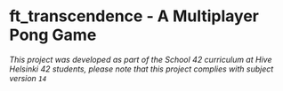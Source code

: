 # ft_transcendence - A Multiplayer Pong Game

*This project was developed as part of the School 42 curriculum at Hive Helsinki*
*42 students, please note that this project complies with subject version `14`*
